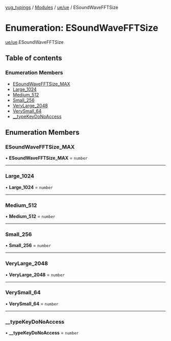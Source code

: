 [yug_typings](../README.md) / [Modules](../modules.md) / [ue/ue](../modules/ue_ue.md) / ESoundWaveFFTSize

# Enumeration: ESoundWaveFFTSize

[ue/ue](../modules/ue_ue.md).ESoundWaveFFTSize

## Table of contents

### Enumeration Members

- [ESoundWaveFFTSize\_MAX](ue_ue.ESoundWaveFFTSize.md#esoundwavefftsize_max)
- [Large\_1024](ue_ue.ESoundWaveFFTSize.md#large_1024)
- [Medium\_512](ue_ue.ESoundWaveFFTSize.md#medium_512)
- [Small\_256](ue_ue.ESoundWaveFFTSize.md#small_256)
- [VeryLarge\_2048](ue_ue.ESoundWaveFFTSize.md#verylarge_2048)
- [VerySmall\_64](ue_ue.ESoundWaveFFTSize.md#verysmall_64)
- [\_\_typeKeyDoNoAccess](ue_ue.ESoundWaveFFTSize.md#__typekeydonoaccess)

## Enumeration Members

### ESoundWaveFFTSize\_MAX

• **ESoundWaveFFTSize\_MAX** = `number`

___

### Large\_1024

• **Large\_1024** = `number`

___

### Medium\_512

• **Medium\_512** = `number`

___

### Small\_256

• **Small\_256** = `number`

___

### VeryLarge\_2048

• **VeryLarge\_2048** = `number`

___

### VerySmall\_64

• **VerySmall\_64** = `number`

___

### \_\_typeKeyDoNoAccess

• **\_\_typeKeyDoNoAccess** = `number`
